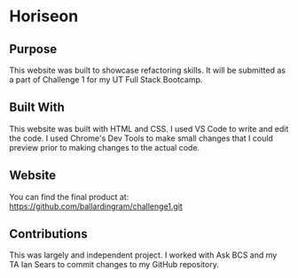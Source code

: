 # Horiseon

## Purpose
This website was built to showcase refactoring skills. It will be submitted as a part of Challenge 1 for my UT Full Stack Bootcamp.

## Built With
This website was built with HTML and CSS. I used VS Code to write and edit the code. I used Chrome's Dev Tools to make small changes that I could preview prior to making changes to the actual code.

## Website
You can find the final product at:
https://github.com/ballardingram/challenge1.git

## Contributions
This was largely and independent project. I worked with Ask BCS and my TA Ian Sears to commit changes to my GitHub repository.
